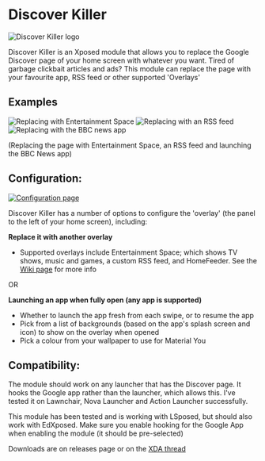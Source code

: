 # Discover Killer

![Discover Killer logo](https://i.imgur.com/cqUMMNl.png "DiscoverKiller logo")

Discover Killer is an Xposed module that allows you to replace the Google Discover page of your home screen with whatever you want. Tired of garbage clickbait articles and ads? This module can replace the page with your favourite app, RSS feed or other supported 'Overlays'

## Examples
![Replacing with Entertainment Space](https://i.imgur.com/FbwLGAR.gif "Replacing with Entertainment Space")
![Replacing with an RSS feed](https://i.imgur.com/UMsSUSE.gif "Replacing with an RSS feed")
![Replacing with the BBC news app](https://i.imgur.com/BVDCSG5.gif "Replacing with the BBC news app")

(Replacing the page with Entertainment Space, an RSS feed and launching the BBC News app)

## Configuration:
[![Configuration page](https://i.imgur.com/50ZZmD9l.png "Configuration page")](https://i.imgur.com/50ZZmD9.png)

Discover Killer has a number of options to configure the 'overlay' (the panel to the left of your home screen), including:

**Replace it with another overlay**
- Supported overlays include Entertainment Space; which shows TV shows, music and games, a custom RSS feed, and HomeFeeder. See the [Wiki page](https://github.com/KieronQuinn/DiscoverKiller/wiki/Available-Overlays "Wiki page") for more info 

OR

**Launching an app when fully open (any app is supported)**

- Whether to launch the app fresh from each swipe, or to resume the app
- Pick from a list of backgrounds (based on the app's splash screen and icon) to show on the overlay when opened
- Pick a colour from your wallpaper to use for Material You

## Compatibility:
The module should work on any launcher that has the Discover page. It hooks the Google app rather than the launcher, which allows this. I've tested it on Lawnchair, Nova Launcher and Action Launcher successfully.

This module has been tested and is working with LSposed, but should also work with EdXposed. Make sure you enable hooking for the Google App when enabling the module (it should be pre-selected)

Downloads are on releases page or on the [XDA thread](https://forum.xda-developers.com/xposed/modules/app-discoverkiller-replace-google-t4120997)
